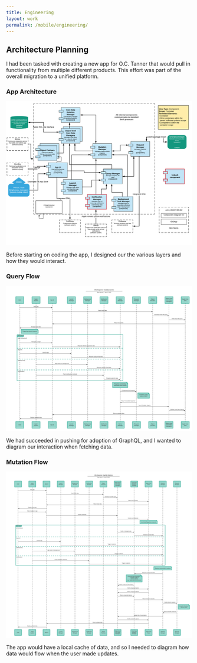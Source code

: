 ```yaml
---
title: Engineering
layout: work
permalink: /mobile/engineering/
---
```


<div class="entry-content">
    <h2>Architecture Planning</h2>
    <p class="inner">I had been tasked with creating a new app for O.C. Tanner that would pull in functionality from multiple different products. This effort was part of the overall migration to a unified platform.</p>
    <div class="entries-grid">
        <div class="entry">
            <h3 class="entry-title">App Architecture</h3>
            <img src="/assets/images/architecture-diagram.png" class="entry-image" alt="Architecture diagram">
            <p class="entry-excerpt">Before starting on coding the app, I designed our the various layers and how they would interact.</p>
        </div>
        <div class="entry">
            <h3 class="entry-title">Query Flow</h3>
            <img src="/assets/images/architecture-query-uml-diagram.png" class="entry-image" alt="Query UML Flow Diagram">
            <p class="entry-excerpt">We had succeeded in pushing for adoption of GraphQL, and I wanted to diagram our interaction when fetching data.</p>
        </div>
        <div class="entry">
            <h3 class="entry-title">Mutation Flow</h3>
            <img src="/assets/images/architecture-mutation-uml-diagram.png" class="entry-image" alt="Mutation UML Flow Diagram">
            <p class="entry-excerpt">The app would have a local cache of data, and so I needed to diagram how data would flow when the user made updates.</p>
        </div>
    </div>
</div>

